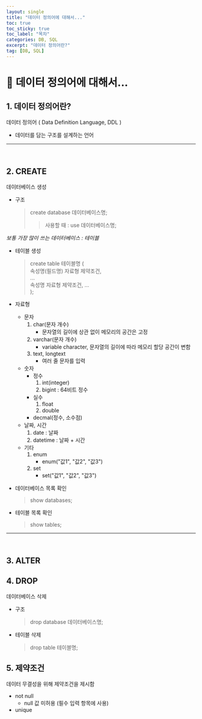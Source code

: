 ```yaml
---
layout: single
title: "데이터 정의어에 대해서..."
toc: true
toc_sticky: true
toc_label: "목차"
categories: DB, SQL
excerpt: "데이터 정의어란?"
tag: [DB, SQL]
---
```


# 📘 데이터 정의어에 대해서...

## 1. 데이터 정의어란?
데이터 정의어 ( Data Definition Language, DDL )
- 데이터를 담는 구조를 설계하는 언어  

---
<br>

## 2. CREATE
데이터베이스 생성  
- 구조
    > create database 데이터베이스명;
    > > 사용할 때 : use 데이터베이스명;  

*보통 가장 많이 쓰는 데이터베이스 : 테이블*  
- 테이블 생성
    > create table 테이블명 ( <br>
            속성명(필드명) 자료형 제약조건,  <br>
            ...  <br>
            속성명 자료형 제약조건, ...  <br>
    );
- 자료형  
    - 문자  
        1. char(문자 개수)   
            - 문자열의 길이에 상관 없이 메모리의 공간은 고정    
        2. varchar(문자 개수)   
            - variable character, 문자열의 길이에 따라 메모리 할당 공간이 변함   
        3. text, longtext 
            - 여러 줄 문자를 입력  
    - 숫자
        - 정수
            1. int(integer)
            2. bigint : 64비트 정수
        - 실수
            1. float
            2. double
        - decmal(정수, 소수점)  
    - 날짜, 시간  
        1. date : 날짜
        2. datetime : 날짜 + 시간
    - 기타  
        1. enum 
            - enum("값1", "값2", "값3")
        2. set
            - set("값1", "값2", "값3")  

- 데이터베이스 목록 확인  
    > show databases;
- 테이블 목록 확인
    > show tables;
---
<br>

## 3. ALTER

## 4. DROP
데이터베이스 삭제
- 구조
    > drop database 데이터베이스명;
- 테이블 삭제
    > drop table 테이블명;

## 5. 제약조건
데이터 무결성을 위해 제약조건을 제시함
- not null  
  - null 값 미허용 (필수 입력 항목에 사용)
- unique